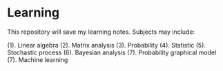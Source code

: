 # Learning

This repository will save my learning notes. Subjects may include:

(1). Linear algebra
(2). Matrix analysis
(3). Probability
(4). Statistic
(5). Stochastic process
(6). Bayesian analysis
(7). Probability graphical model
(7). Machine learning
